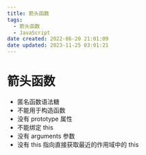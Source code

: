 ```yaml
---
title: 箭头函数
tags:
  - 箭头函数
  - JavaScript
date created: 2022-06-20 21:01:09
date updated: 2023-11-25 03:01:21
---
```


# 箭头函数

- 匿名函数语法糖
- 不能用于构造函数
- 没有 prototype 属性
- 不能绑定 this
- 没有 arguments 参数
- 没有 this 指向直接获取最近的作用域中的 this
